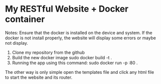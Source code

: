 # My RESTful Website + Docker container

Notes: Ensure that the docker is installed on the device and system. If the docker is not install properly, the website will display some errors or maybe not display.

1. Clone my repository from the github
2. Build the new docker image
   sudo docker build -t <templates> .
3. Running the app using this command:
   sudo docker run -p <port>:80 <templates>.

The other way is only simple open the templates file and click any html file to start the website and its router. 